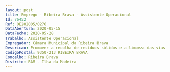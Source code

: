 ```yaml
--- 
layout: post
title: Emprego - Ribeira Brava - Assistente Operacional
Id: 76452
Ref: OE202005/0276
DataAbertura: 2020-05-15
DataFecho: 2020-05-28
Trabalho: Assistente Operacional
Empregador: Câmara Municipal da Ribeira Brava
Descricao: Promover a recolha de resíduos sólidos e a limpeza das vias e locais públicos  Eliminar focos  de insalubridade pública  Recolha de resíduos sólidos urbanos  Limpeza de valetas  Limpeza de terrenos  Remoção de viaturas em fim de vida  Limpeza e manutenção de qualidade das águas de fontes e lagos  Outros serviços inerentes.
CodigoPostal: 9350-213 RIBEIRA BRAVA
Concelho: Ribeira Brava
Distrito: RAM - Ilha da Madeira
--- 
```

